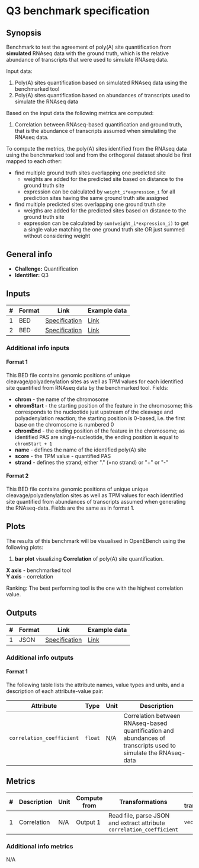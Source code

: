 # Q3 benchmark specification

## Synopsis

Benchmark to test the agreement of poly(A) site quantification from **simulated** RNAseq data with the ground truth, which is the relative abundance of transcripts that were used to simulate RNAseq data.

Input data:

1. Poly(A) sites quantification based on simulated RNAseq data using the benchmarked tool
2. Poly(A) sites quantification based on abundances of transcripts used to simulate the RNAseq data

Based on the input data the following metrics are computed:
 
1. Correlation between RNAseq-based quantification and ground truth, that is the abundance of transcripts assumed when simulating the RNAseq data.

To compute the metrics, the poly(A) sites identified from the RNAseq data using the benchmarked tool and from the orthogonal dataset should be first mapped to each other:

- find multiple ground truth sites overlapping one predicted site
  - weights are added for the predicted site based on distance to the ground truth site
  - expression can be calculated by `weight_i*expression_i` for all prediction sites having the same ground truth site assigned
- find multiple predicted sites overlapping one ground truth site
  - weigths are added for the predicted sites based on distance to the ground truth site
  - expression can be calculated by `sum(weight_i*expression_i)` to get a single value matching the one ground truth site OR just summed without considering weight

## General info

* **Challenge:** Quantification
* **Identifier:** Q3

## Inputs

| # | Format | Link | Example data |
| --- | --- | --- | --- |
| 1 | BED | [Specification][spec-bed] | [Link][in1] |
| 2 | BED | [Specification][spec-bed] | [Link][in2] |

### Additional info inputs

#### Format 1

This BED file contains genomic positions of unique cleavage/polyadenylation sites as well as TPM values for each identified site quantified from RNAseq data by the benchmarked tool. Fields:

- **chrom** - the name of the chromosome
- **chromStart** - the starting position of the feature in the chromosome; this corresponds to the nucleotide just upstream of the cleavage and polyadenylation reaction; the starting position is 0-based, i.e. the first base on the chromosome is numbered 0
- **chromEnd** - the ending position of the feature in the chromosome; as identified PAS are single-nucleotide, the ending position is equal to `chromStart + 1`
- **name** - defines the name of the identified poly(A) site
- **score** - the TPM value - quantified PAS
- **strand** - defines the strand; either "." (=no strand) or "+" or "-"

#### Format 2

This BED file contains genomic positions of unique unique cleavage/polyadenylation sites as well as TPM values for each identified site quantified from abundances of transcripts assumed when generating the RNAseq-data.
Fields are the same as in format 1.

## Plots

The results of this benchmark will be visualised in OpenEBench using the following plots:

1. **bar plot** visualizing **Correlation** of poly(A) site quantification. 

**X axis** - benchmarked tool  
**Y axis** - correlation

Ranking: The best performing tool is the one with the highest correlation value.


## Outputs

| # | Format | Link | Example data |
| --- | --- | --- | --- |
| 1 | JSON | [Specification][spec-json] | [Link][out1] |
 
### Additional info outputs
 
#### Format 1
 
 The following table lists the attribute names, value types and units, and a
description of each attribute-value pair:
 
| Attribute | Type | Unit | Description |
| --- | --- | --- | --- |
| `correlation_coefficient` | `float` | N/A | Correlation between RNAseq-based quantification and abundances of transcripts used to simulate the RNAseq-data |

## Metrics
 
| # | Description | Unit | Compute from | Transformations | Type after transformations | Additional comments |
| --- | --- | --- | --- | --- | --- | --- |
| 1 | Correlation | N/A | Output 1 | Read file, parse JSON and extract attribute `correlation_coefficient` | `vector` | N/A |
 
### Additional info metrics
 
 N/A

[//]: # (References)
 
[in1]: ./example_files/input1.bed
[in2]: ./example_files/input2.bed
[out1]: ./example_files/output1.json
[spec-json]: <https://www.ecma-international.org/publications-and-standards/standards/ecma-404/>
[spec-bed]: <https://genome.ucsc.edu/FAQ/FAQformat.html#format1>
